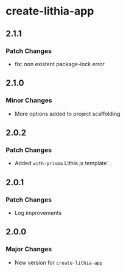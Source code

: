 # create-lithia-app

## 2.1.1

### Patch Changes

- fix: non existent package-lock error

## 2.1.0

### Minor Changes

- More options added to project scaffolding

## 2.0.2

### Patch Changes

- Added `with-prisma` Lithia.js template`

## 2.0.1

### Patch Changes

- Log improvements

## 2.0.0

### Major Changes

- New version for `create-lithia-app`
